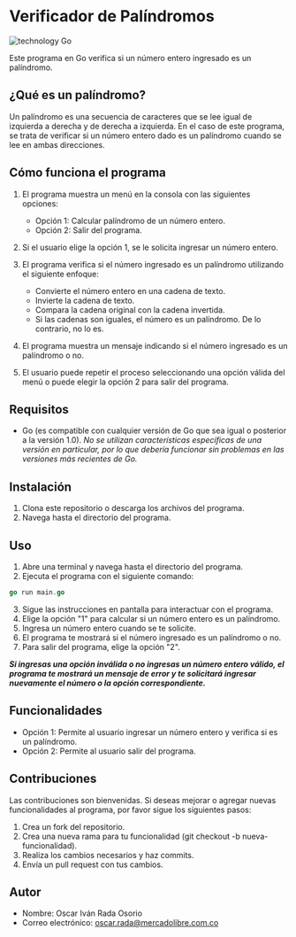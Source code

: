 # Verificador de Palíndromos

![technology Go](https://img.shields.io/badge/technology-go-blue.svg)

Este programa en Go verifica si un número entero ingresado es un palíndromo.

## ¿Qué es un palíndromo?

Un palíndromo es una secuencia de caracteres que se lee igual de izquierda a derecha y de derecha a izquierda. En el caso de este programa, se trata de verificar si un número entero dado es un palíndromo cuando se lee en ambas direcciones.

## Cómo funciona el programa

1. El programa muestra un menú en la consola con las siguientes opciones:
   - Opción 1: Calcular palíndromo de un número entero.
   - Opción 2: Salir del programa.

2. Si el usuario elige la opción 1, se le solicita ingresar un número entero.

3. El programa verifica si el número ingresado es un palíndromo utilizando el siguiente enfoque:
   - Convierte el número entero en una cadena de texto.
   - Invierte la cadena de texto.
   - Compara la cadena original con la cadena invertida.
   - Si las cadenas son iguales, el número es un palíndromo. De lo contrario, no lo es.

4. El programa muestra un mensaje indicando si el número ingresado es un palíndromo o no.

5. El usuario puede repetir el proceso seleccionando una opción válida del menú o puede elegir la opción 2 para salir del programa.

## Requisitos
- Go (es compatible con cualquier versión de Go que sea igual o posterior a la versión 1.0).
*No se utilizan características específicas de una versión en particular, por lo que debería funcionar sin problemas en las versiones más recientes de Go.*

## Instalación
1. Clona este repositorio o descarga los archivos del programa.
2. Navega hasta el directorio del programa.

## Uso
1. Abre una terminal y navega hasta el directorio del programa.
2. Ejecuta el programa con el siguiente comando:
```go
go run main.go
```
3. Sigue las instrucciones en pantalla para interactuar con el programa. 
4. Elige la opción "1" para calcular si un número entero es un palíndromo. 
5. Ingresa un número entero cuando se te solicite. 
6. El programa te mostrará si el número ingresado es un palíndromo o no. 
7. Para salir del programa, elige la opción "2". 

***Si ingresas una opción inválida o no ingresas un número entero válido, el programa te mostrará un mensaje de error y te solicitará ingresar nuevamente el número o la opción correspondiente.***

## Funcionalidades
* Opción 1: Permite al usuario ingresar un número entero y verifica si es un palíndromo.
* Opción 2: Permite al usuario salir del programa.

## Contribuciones
Las contribuciones son bienvenidas. Si deseas mejorar o agregar nuevas funcionalidades al programa, por favor sigue los siguientes pasos:

1. Crea un fork del repositorio. 
2. Crea una nueva rama para tu funcionalidad (git checkout -b nueva-funcionalidad). 
3. Realiza los cambios necesarios y haz commits. 
4. Envía un pull request con tus cambios.

## Autor
- Nombre: Oscar Iván Rada Osorio
- Correo electrónico: [oscar.rada@mercadolibre.com.co](mailto:oscar.rada@mercadolibre.com.co)
